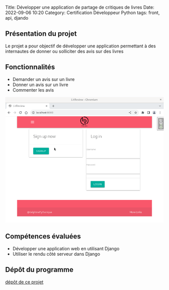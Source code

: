 Title: Développer une application de partage de critiques de livres
Date: 2022-09-06 10:20
Category: Certification Développeur Python
tags: front, api, djando

## Présentation du projet

Le projet a pour objectif de développer une application permettant à des internautes de donner ou solliciter des avis 
sur des livres
## Fonctionnalités

- Demander un avis sur un livre
- Donner un avis sur un livre
- Commenter les avis 

![image](images/application-de-critiques-de-livres.gif)

## Compétences évaluées

- Développer une application web en utilisant Django
- Utiliser le rendu côté serveur dans Django

## Dépôt du programme
[dépôt de ce projet](https://github.com/DelphinePythonique/projet9)

